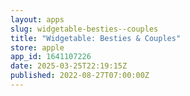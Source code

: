 ```yaml
---
layout: apps
slug: widgetable-besties--couples
title: "Widgetable: Besties & Couples"
store: apple
app_id: 1641107226
date: 2025-03-25T22:19:15Z
published: 2022-08-27T07:00:00Z
---
```

